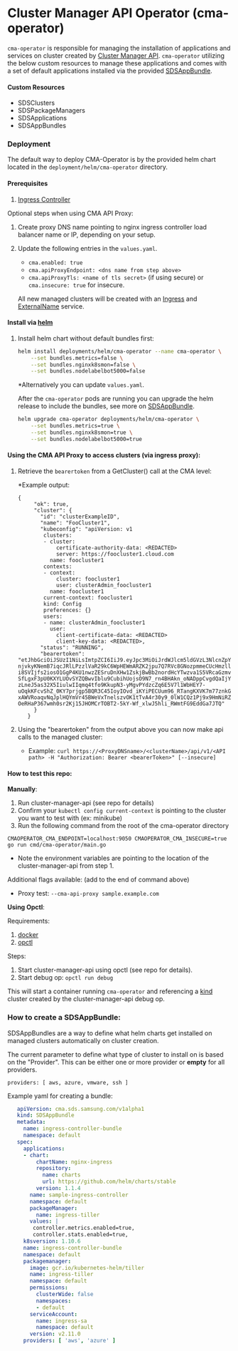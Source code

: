 # Cluster Manager API Operator (cma-operator)

`cma-operator` is responsible for managing the installation of applications and services on cluster created by [Cluster Manager API](). 
`cma-operator` utilizing the below custom resources to manage these applications and comes with a set of default applications installed via the provided [SDSAppBundle](https://github.com/samsung-cnct/cma-operator/blob/master/deployments/helm/cma-operator/templates/sdsappbundles.yaml).

#### Custom Resources
* SDSClusters
* SDSPackageManagers
* SDSApplications
* SDSAppBundles

### Deployment
The default way to deploy CMA-Operator is by the provided helm chart located in the `deployment/helm/cma-operator` directory.

#### Prerequisites
1. [Ingress Controller](https://github.com/helm/charts/tree/master/stable/nginx-ingress)


Optional steps when using CMA API Proxy:
1. Create proxy DNS name pointing to nginx ingress controller load balancer name or IP, depending on your setup.
1. Update the following entries in the `values.yaml`.
    * `cma.enabled: true`
    * `cma.apiProxyEndpoint: <dns name from step above>`
    * `cma.apiProxyTls: <name of tls secret>` (if using secure) or  `cma.insecure: true` for insecure.
    
    All new managed clusters will be created with an [Ingress](https://kubernetes.io/docs/concepts/services-networking/ingress) and [ExternalName](https://kubernetes.io/docs/concepts/services-networking/service/#externalname) service.

#### Install via [helm](https://helm.sh/docs/using_helm/#quickstart)
1. Install helm chart without default bundles first:
    ```bash
    helm install deployments/helm/cma-operator --name cma-operator \
        --set bundles.metrics=false \
        --set bundles.nginxk8smon=false \
        --set bundles.nodelabelbot5000=false
    ```
    *Alternatively you can update `values.yaml`.
    
    After the `cma-operator` pods are running you can upgrade the helm release to include the bundles, see more on [SDSAppBundle](#How-to-create-a-SDSAppBundle).
    ```bash
    helm upgrade cma-operator deployments/helm/cma-operator \
        --set bundles.metrics=true \
        --set bundles.nginxk8smon=true \
        --set bundles.nodelabelbot5000=true
    ```

#### Using the CMA API Proxy to access clusters (via ingress proxy):
1. Retrieve the `bearertoken` from a GetCluster() call at the CMA level:

    *Example output:
    ```
    {
         "ok": true,
         "cluster": {
           "id": "clusterExampleID",
           "name": "FooCluster1",
           "kubeconfig": "apiVersion: v1
            clusters:
            - cluster:
                certificate-authority-data: <REDACTED>
                server: https://foocluster1.cloud.com
              name: foocluster1
            contexts:
            - context:
                cluster: foocluster1
                user: clusterAdmin_foocluster1
              name: foocluster1
            current-context: foocluster1
            kind: Config
            preferences: {}
            users:
            - name: clusterAdmin_foocluster1
              user:
                client-certificate-data: <REDACTED>
                client-key-data: <REDACTED>,
           "status": "RUNNING",
           "bearertoken": "etJhbGciOiJSUzI1NiLsImtpZCI6IiJ9.eyJpc3MiOiJrdWJlcm5ldGVzL3NlcnZpY2VhY2NvdW50Iiwia3ViZXJuZXRlcy5pby9zZXJ2aWNlYWNjb3VudC9uYW1lc3BhY2UiOiJkZWZhdWx0Iiwia3ViZXJuZXRlcy5pby9zZXJ2aWNlYWNjb3VudC9zZWNyZXQubmFtZSI6InNkcy1zYS10b2tlbi1zNzhiOCIsImt1YmVybmV0ZXMuaW8vc2VydmljZWFjY291bnQvc2VydmljZS1hY2NvdW50Lm5hbWUiOiJzZHMtc2EiLCJrdWJlcm5ldGVzLmlvL3NlcnZpY2VhY2NvdW50L3NlcnZpY2UtYWNjb3VudC51aWQiOiJlNWQ5OTQ5OF0wZWRmLTExZTktOWNlYi01YTk5N2S2MGU0YWEiLCJzdWIiOiJzeXN0ZW06c2VydmljZWFjY291bnQ6ZGVmYXVsdDpzZHMtc2EifQ.RLkxZI3nPDvPzTzKBkxVR4cX5Jw0PgkYlm2z343SWxOD6Eylf16xHqUfZxaJ5jVPXT80q5alKtjfR8OMNXC93YdmQrZsdRAFuOkwJ8u1Tk1_u7-njvkyKNemB7iqcJRlLPzzlVaR29kC6WpHEWmARZK2jpu7Q7RVc8GNozpmmeCUcHmzllLz2ueoSDdp5pGf2zOpNxOgU_r4eCcj1VuL-i8SVIjfs2iosO1GgP4KU1nwzZESruDnXHw1ZskjBwBb2nordHcYTwzva1S5VRcaGzmv6SqUXyWeuNeZAr-SfLgxF3pU0KXYLUOvSYZQBwvIblu9CubihUojsO9N7_rn4BHAkn_oNADppCvgdQaIjYH35fAW6_86NumD-zLneJ5as32X5IiulwIIqmq4tfo9KkupN3-yMgvPYdzcZq6E5V7l1WbHEY7-uOqkKFcvShZ_0KY7prjgp5BQR3C45IoyIOvd_iKYiPECUum96_RTangKXVK7m77znkGa_zbbVlfyNoDacKtV0TxikRfiv2LrZxfMbp3TsS4vD4-xAWVRoaqvNqJplHQYmVr45BWeVxTnelszvOK1tTvA4r30y9_0lW1CQz1Pj9x9HmNiRZ02ot-OeRHaP367wmh0sr2Kj15JHOMCrTOBT2-5kY-Wf_xlwJ5hli_RWmtFG9EddGa7JTQ"
         }
       }
    ```

2. Using the "bearertoken" from the output above you can now make api calls to the managed cluster:
    * Example:
    `curl https://<ProxyDNSname>/<clusterName>/api/v1/<API path> -H "Authorization: Bearer <bearerToken>" [--insecure]`


#### How to test this repo:

**Manually**:
1. Run cluster-manager-api (see repo for details)
2. Confirm your `kubectl config current-context` is pointing to the cluster you want to test with (ex: minikube)
3. Run the following command from the root of the cma-operator directory 
```
CMAOPERATOR_CMA_ENDPOINT=localhost:9050 CMAOPERATOR_CMA_INSECURE=true go run cmd/cma-operator/main.go
```
* Note the environment variables are pointing to the location of the cluster-manager-api from step 1. 

Additional flags available: (add to the end of command above)
* Proxy test: `--cma-api-proxy sample.example.com`

**Using Opctl**:

Requirements:
1. [docker](https://docs.docker.com/install/)
2. [opctl](https://opctl.io/docs/getting-started/opctl.html#installation)

Steps:
1. Start cluster-manager-api using opctl (see repo for details).
2. Start debug op: `opctl run debug`

This will start a container running `cma-operator` and referencing a [kind](https://github.com/kubernetes-sigs/kind) cluster created by the cluster-manager-api debug op.

### How to create a SDSAppBundle:

SDSAppBundles are a way to define what helm charts get installed on managed clusters automatically on cluster creation.

The current parameter to define what type of cluster to install on is based on the "Provider". 
This can be either one or more provider or **empty** for all providers.

`providers: [ aws, azure, vmware, ssh ]`

Example yaml for creating a bundle:

```yaml
   apiVersion: cma.sds.samsung.com/v1alpha1
   kind: SDSAppBundle
   metadata:
     name: ingress-controller-bundle
     namespace: default
   spec:
     applications:
     - chart:
         chartName: nginx-ingress
         repository:
           name: charts
           url: https://github.com/helm/charts/stable
         version: 1.1.4
       name: sample-ingress-controller
       namespace: default
       packageManager:
         name: ingress-tiller
       values: |
        controller.metrics.enabled=true,
        controller.stats.enabled=true,
     k8sversion: 1.10.6
     name: ingress-controller-bundle
     namespace: default
     packagemanager:
       image: gcr.io/kubernetes-helm/tiller
       name: ingress-tiller
       namespace: default
       permissions:
         clusterWide: false
         namespaces:
         - default
       serviceAccount:
         name: ingress-sa
         namespace: default
       version: v2.11.0
     providers: [ 'aws', 'azure' ]
```

